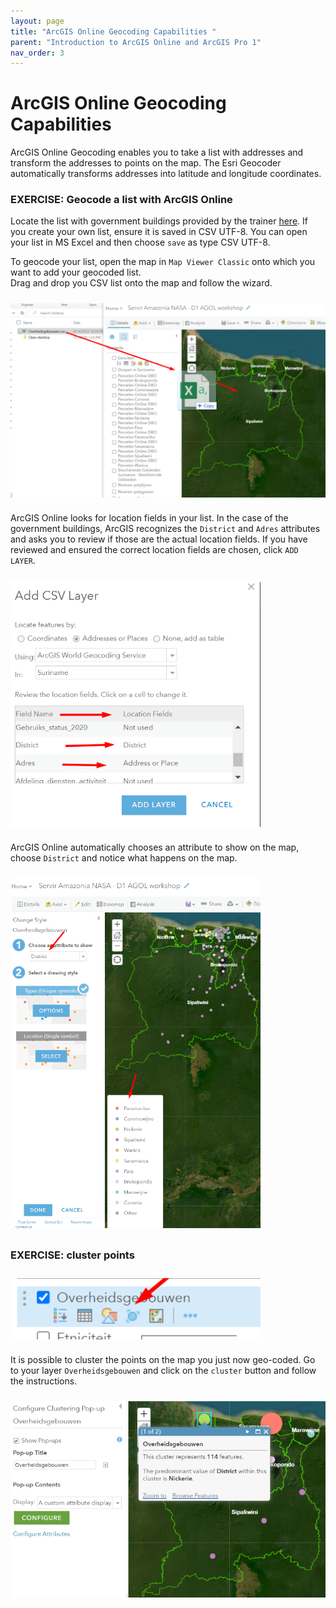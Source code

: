 ```yaml
---
layout: page
title: "ArcGIS Online Geocoding Capabilities "
parent: "Introduction to ArcGIS Online and ArcGIS Pro 1"
nav_order: 3
---
```


# ArcGIS Online Geocoding Capabilities 

ArcGIS Online Geocoding enables you to take a list with addresses and transform the addresses to points on the map. The Esri Geocoder automatically transforms addresses into latitude and longitude coordinates.  


### EXERCISE: Geocode a list with ArcGIS Online 
Locate the list with government buildings provided by the trainer [here](https://www.dropbox.com/sh/wgexybbxmmoepeg/AAAjghLOCbbHExsuC-BtmOENa?dl=0). If you create your own list, ensure it is saved in CSV UTF-8. You can open your list in MS Excel and then choose `save` as type CSV UTF-8.  

To geocode your list, open the map in `Map Viewer Classic` onto which you want to add your geocoded list.  
Drag and drop you CSV list onto the map and follow the wizard.

<img align="center" src="../images/intro-arcgis-1/map_csv.png"  vspace="10" width="600">

ArcGIS Online looks for location fields in your list. In the case of the government buildings, ArcGIS recognizes the `District` and `Adres` attributes and asks you to review if those are the actual location fields. If you have reviewed and ensured the correct location fields are chosen, click `ADD LAYER`.

<img align="center" src="../images/intro-arcgis-1/map_csv2.png"  vspace="10" width="400">

ArcGIS Online automatically chooses an attribute to show on the map, choose `District` and notice what happens on the map. 

<img align="center" src="../images/intro-arcgis-1/map_csv_style.png"  vspace="10" width="400">



### EXERCISE: cluster points
<img align="center" src="../images/intro-arcgis-1/map_cluster.png"  vspace="10" width="400">

It is possible to cluster the points on the map you just now geo-coded. Go to your layer `Overheidsgebouwen` and click on the `cluster` button and follow the instructions.

<img align="center" src="../images/intro-arcgis-1/map_pop-up3.png"  vspace="10" width="600">




